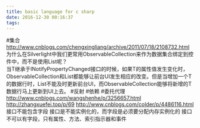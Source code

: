 ```yaml
---
title: basic language for c sharp
date: 2016-12-30 00:16:37
tags:
---
```

#集合 http://www.cnblogs.com/chengxingliang/archive/2011/07/18/2108732.html
为什么在Silverlight中我们更常用ObservableCollection<T>来作为数据集合绑定到控件中，而不是使用List<T>呢？  
当T继承于INotifyPropertyChanged接口的时候，如果T的属性值发生变化时，ObservableCollection和List都能够让前台UI发生相应的改变。但是当增加一个T的数据行时，List不能及时更新前台UI，而ObservableCollection能够将新增的T数据行马上更新到UI上去。
#反射
#依赖
#委托代理
http://www.cnblogs.com/wangshenhe/p/3256657.html
http://zhangxuefei.top/p/69
http://www.cnblogs.com/colder/p/4486116.html
接口不能包含字段
接口是不能实例化的，而字段是必须要分配内存实例化的
接口不可以有字段，只有属性、方法、索引指示器和事件
